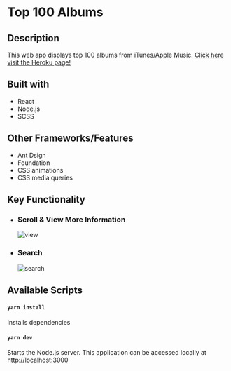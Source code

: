 # Top 100 Albums

## Description
This web app displays top 100 albums from iTunes/Apple Music. 
[Click here visit the Heroku page!](https://itunes-top100-sp.herokuapp.com/)

## Built with
- React
- Node.js
- SCSS

## Other Frameworks/Features
- Ant Dsign
- Foundation
- CSS animations
- CSS media queries

## Key Functionality

- ### Scroll & View More Information
  ![view](https://media.giphy.com/media/OaaAZ63WT2SvoyxCoe/giphy.gif)
  
- ### Search
  ![search](https://media.giphy.com/media/hzbqsAVTdEkksUdukH/giphy.gif)

## Available Scripts

#### `yarn install`
Installs dependencies

#### `yarn dev`
Starts the Node.js server. This application can be accessed locally at http://localhost:3000

